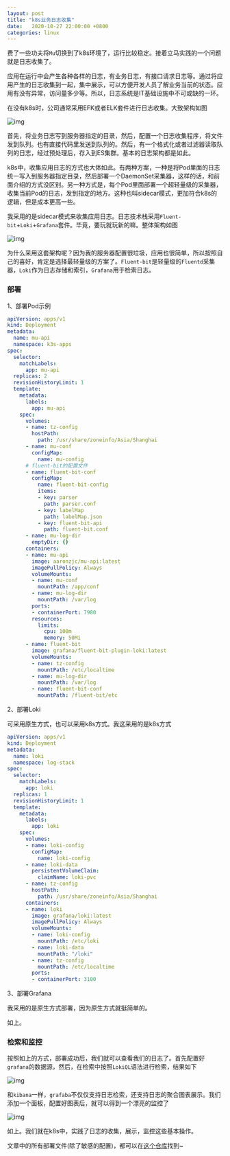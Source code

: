 ```yaml
---
layout: post
title: "k8s业务日志收集"
date:   2020-10-27 22:00:00 +0800
categories: linux
---
```


费了一些功夫将`Mu`切换到了k8s环境了，运行比较稳定。接着立马实践的一个问题就是日志收集了。

应用在运行中会产生各种各样的日志，有业务日志，有接口请求日志等。通过将应用产生的日志收集到一起，集中展示，可以方便开发人员了解业务当前的状态。应用有没有异常，访问量多少等。所以，日志系统是IT基础设施中不可或缺的一环。

在没有k8s时，公司通常采用EFK或者ELK套件进行日志收集。大致架构如图

![img](/assert/imgs/logstack_1.png)

首先，将业务日志写到服务器指定的目录，然后，配置一个日志收集程序，将文件发到队列。也有直接代码里发送到队列的。然后，有一个格式化或者过滤器读取队列的日志，经过预处理后，存入到ES集群。基本的日志架构都是如此。

k8s中，收集应用日志的方式也大体如此。有两种方案，一种是将Pod里面的日志统一写入到服务器指定目录，然后部署一个DaemonSet采集器，这样的话，和前面介绍的方式没区别。另一种方式是，每个Pod里面部署一个超轻量级的采集器，收集当前Pod的日志，发到指定的地方。这种也叫sidecar模式，更加符合k8s的逻辑，但是成本更高一些。

我采用的是sidecar模式来收集应用日志。日志技术栈采用`Fluent-bit`+`Loki`+`Grafana`套件。毕竟，要玩就玩新的嘛。整体架构如图

![img](/assert/imgs/logstack_2.png)

为什么采用这套架构呢？因为我的服务器配置很垃圾，应用也很简单，所以按照自己的喜好，肯定是选择最轻量级的方案了。`Fluent-bit`是轻量级的`Fluentd`采集器，`Loki`作为日志存储和索引，`Grafana`用于检索日志。

### 部署

1、部署Pod示例

```yaml
apiVersion: apps/v1
kind: Deployment
metadata:
  name: mu-api
  namespace: k3s-apps
spec:
  selector:
    matchLabels:
      app: mu-api
  replicas: 2
  revisionHistoryLimit: 1
  template:
    metadata:
      labels:
        app: mu-api
    spec:
      volumes:
      - name: tz-config
        hostPath:
          path: /usr/share/zoneinfo/Asia/Shanghai
      - name: mu-conf
        configMap:
          name: mu-config
      # fluent-bit的配置文件
      - name: fluent-bit-conf
        configMap:
          name: fluent-bit-config
          items:
          - key: parser
            path: parser.conf
          - key: labelMap
            path: labelMap.json
          - key: fluent-bit-api
            path: fluent-bit.conf
      - name: mu-log-dir
        emptyDir: {}
      containers:
      - name: mu-api
        image: aaronzjc/mu-api:latest
        imagePullPolicy: Always
        volumeMounts:
        - name: mu-conf
          mountPath: /app/conf
        - name: mu-log-dir
          mountPath: /var/log
        ports:
        - containerPort: 7980
        resources:
          limits:
            cpu: 100m
            memory: 50Mi
      - name: fluent-bit
        image: grafana/fluent-bit-plugin-loki:latest
        volumeMounts:
        - name: tz-config
          mountPath: /etc/localtime
        - name: mu-log-dir
          mountPath: /var/log
        - name: fluent-bit-conf
          mountPath: /fluent-bit/etc

```

2、部署Loki

可采用原生方式，也可以采用k8s方式。我这采用的是k8s方式

```yaml
apiVersion: apps/v1
kind: Deployment
metadata:
  name: loki
  namespace: log-stack
spec:
  selector:
    matchLabels:
      app: loki
  replicas: 1
  revisionHistoryLimit: 1
  template:
    metadata:
      labels:
        app: loki
    spec:
      volumes:
      - name: loki-config
        configMap:
          name: loki-config
      - name: loki-data
        persistentVolumeClaim:
          claimName: loki-pvc
      - name: tz-config
        hostPath:
          path: /usr/share/zoneinfo/Asia/Shanghai
      containers:
      - name: loki
        image: grafana/loki:latest
        imagePullPolicy: Always
        volumeMounts:
        - name: loki-config
          mountPath: /etc/loki
        - name: loki-data
          mountPath: "/loki"
        - name: tz-config
          mountPath: /etc/localtime
        ports:
        - containerPort: 3100
```

3、部署Grafana

我采用的是原生方式部署，因为原生方式就挺简单的。

如上。

### 检索和监控

按照如上的方式，部署成功后，我们就可以查看我们的日志了。首先配置好`grafana`的数据源，然后，在检索中按照`LokiQL`语法进行检索，结果如下

![img](/assert/imgs/logstack_3.png)

和`kibana`一样，`grafaba`不仅仅支持日志检索，还支持日志的聚合图表展示。我们添加一个面板，配置好图表后，就可以得到一个漂亮的监控了

![img](/assert/imgs/logstack_4.png)

如上。我们就在k8s中，实践了日志的收集，展示，监控这些基本操作。

文章中的所有部署文件(除了敏感的配置)，都可以在[这个仓库](https://github.com/aaronzjc/k3s)找到~